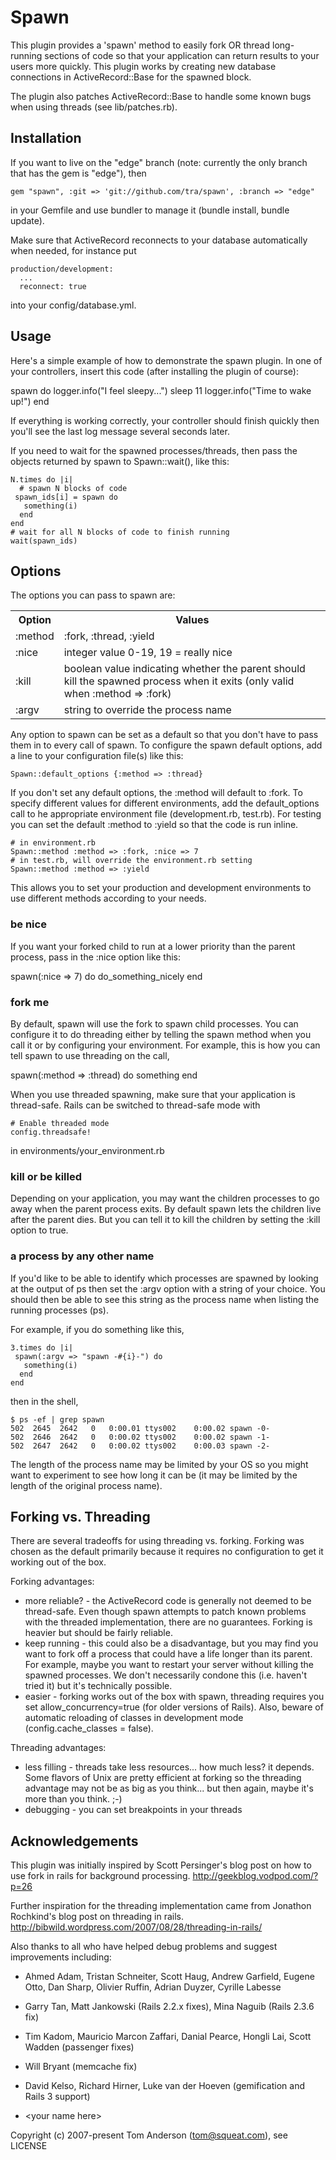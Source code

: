 # Spawn

This plugin provides a 'spawn' method to easily fork OR thread long-running sections of
code so that your application can return results to your users more quickly.
This plugin works by creating new database connections in ActiveRecord::Base for the
spawned block.

The plugin also patches ActiveRecord::Base to handle some known bugs when using
threads (see lib/patches.rb).

## Installation

If you want to live on the "edge"  branch (note: currently the only branch that has the gem is "edge"), then

    gem "spawn", :git => 'git://github.com/tra/spawn', :branch => "edge"

in your Gemfile and use bundler to manage it (bundle install, bundle update).

Make sure that ActiveRecord reconnects to your database automatically when needed,
for instance put

    production/development:
      ...
      reconnect: true

into your config/database.yml.

## Usage

Here's a simple example of how to demonstrate the spawn plugin.
In one of your controllers, insert this code (after installing the plugin of course):

   spawn do
      logger.info("I feel sleepy...")
       sleep 11
       logger.info("Time to wake up!")
     end

If everything is working correctly, your controller should finish quickly then you'll see
the last log message several seconds later.

If you need to wait for the spawned processes/threads, then pass the objects returned by
spawn to Spawn::wait(), like this:

    N.times do |i|
      # spawn N blocks of code
     spawn_ids[i] = spawn do
       something(i)
      end
    end
    # wait for all N blocks of code to finish running
    wait(spawn_ids)

## Options

The options you can pass to spawn are:

<table>
  <tr><th>Option</th><th>Values</th></tr>
  <tr><td>:method</td><td>:fork, :thread, :yield</td></tr>
  <tr><td>:nice</td><td>integer value 0-19, 19 = really nice</td></tr>
  <tr><td>:kill</td><td>boolean value indicating whether the parent should kill the spawned process
   when it exits (only valid when :method => :fork)</td></tr>
  <tr><td>:argv</td><td>string to override the process name</td></tr>
</table>

Any option to spawn can be set as a default so that you don't have to pass them in
to every call of spawn.   To configure the spawn default options, add a line to
your configuration file(s) like this:

    Spawn::default_options {:method => :thread}

If you don't set any default options, the :method will default to :fork.  To
specify different values for different environments, add the default_options call to
he appropriate environment file (development.rb, test.rb).   For testing you can set
the default :method to :yield so that the code is run inline.

    # in environment.rb
    Spawn::method :method => :fork, :nice => 7
    # in test.rb, will override the environment.rb setting
    Spawn::method :method => :yield

This allows you to set your production and development environments to use different
methods according to your needs.

### be nice

If you want your forked child to run at a lower priority than the parent process, pass in
the :nice option like this:

   spawn(:nice => 7) do
     do_something_nicely
    end

### fork me

By default, spawn will use the fork to spawn child processes.  You can configure it to
do threading either by telling the spawn method when you call it or by configuring your
environment.
For example, this is how you can tell spawn to use threading on the call,

   spawn(:method => :thread) do
     something
    end

When you use threaded spawning, make sure that your application is thread-safe. Rails
can be switched to thread-safe mode with

    # Enable threaded mode
    config.threadsafe!

in environments/your_environment.rb

### kill or be killed

Depending on your application, you may want the children processes to go away when
the parent  process exits.   By default spawn lets the children live after the
parent dies.   But you can tell it to kill the children by setting the :kill option
to true.

### a process by any other name

If you'd like to be able to identify which processes are spawned by looking at the
output of ps then set the :argv option with a string of your choice.
You should then be able to see this string as the process name when
listing the running processes (ps).

For example, if you do something like this,

    3.times do |i|
     spawn(:argv => "spawn -#{i}-") do
       something(i)
      end
    end

then in the shell,

    $ ps -ef | grep spawn
    502  2645  2642   0   0:00.01 ttys002    0:00.02 spawn -0-
    502  2646  2642   0   0:00.02 ttys002    0:00.02 spawn -1-
    502  2647  2642   0   0:00.02 ttys002    0:00.03 spawn -2-

The length of the process name may be limited by your OS so you might want to experiment
to see how long it can be (it may be limited by the length of the original process name).

## Forking vs. Threading

There are several tradeoffs for using threading vs. forking.   Forking was chosen as the
default primarily because it requires no configuration to get it working out of the box.

Forking advantages:

- more reliable? - the ActiveRecord code is generally not deemed to be thread-safe.
  Even though spawn attempts to patch known problems with the threaded implementation,
  there are no guarantees.  Forking is heavier but should be fairly reliable.
- keep running - this could also be a disadvantage, but you may find you want to fork
  off a process that could have a life longer than its parent.  For example, maybe you
  want to restart your server without killing the spawned processes.
  We don't necessarily condone this (i.e. haven't tried it) but it's technically possible.
- easier - forking works out of the box with spawn, threading requires you set
  allow_concurrency=true (for older versions of Rails).
  Also, beware of automatic reloading of classes in development
  mode (config.cache_classes = false).

Threading advantages:
- less filling - threads take less resources... how much less?  it depends.   Some
  flavors of Unix are pretty efficient at forking so the threading advantage may not
  be as big as you think... but then again, maybe it's more than you think.  ;-)
- debugging - you can set breakpoints in your threads

## Acknowledgements

This plugin was initially inspired by Scott Persinger's blog post on how to use fork
in rails for background processing.
    http://geekblog.vodpod.com/?p=26

Further inspiration for the threading implementation came from Jonathon Rochkind's
blog post on threading in rails.
    http://bibwild.wordpress.com/2007/08/28/threading-in-rails/

Also thanks to all who have helped debug problems and suggest improvements
including:

-  Ahmed Adam, Tristan Schneiter, Scott Haug, Andrew Garfield, Eugene Otto, Dan Sharp,
  Olivier Ruffin, Adrian Duyzer, Cyrille Labesse

-  Garry Tan, Matt Jankowski (Rails 2.2.x fixes), Mina Naguib (Rails 2.3.6 fix)

-  Tim Kadom, Mauricio Marcon Zaffari, Danial Pearce, Hongli Lai, Scott Wadden
  (passenger fixes)

- Will Bryant (memcache fix)

- David Kelso, Richard Hirner, Luke van der Hoeven (gemification and Rails 3 support)

-  &lt;your name here&gt;

Copyright (c) 2007-present Tom Anderson (tom@squeat.com), see LICENSE
